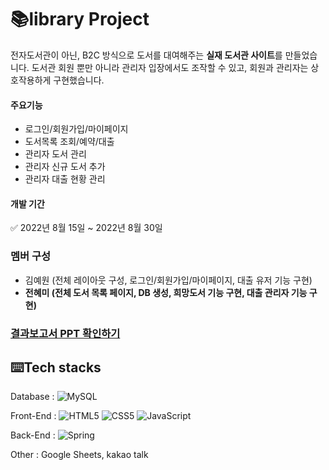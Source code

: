 # 📚library Project
전자도서관이 아닌, B2C 방식으로 도서를 대여해주는 **실재 도서관 사이트**를 만들었습니다.
도서관 회원 뿐만 아니라 관리자 입장에서도 조작할 수 있고, 회원과 관리자는 상호작용하게 구현했습니다.

#### 주요기능
- 로그인/회원가입/마이페이지
- 도서목록 조회/예약/대출
- 관리자 도서 관리
- 관리자 신규 도서 추가
- 관리자 대출 현황 관리

#### 개발 기간
✅ 2022년  8월 15일 ~ 2022년 8월 30일

### 멤버 구성
- 김예원 (전체 레이아웃 구성, 로그인/회원가입/마이페이지, 대출 유저 기능 구현)
- **전혜미 (전체 도서 목록 페이지, DB 생성, 희망도서 기능 구현, 대출 관리자 기능 구현)**

### [결과보고서 PPT 확인하기](https://github.com/Hyemie/libraryProject/issues/1#issue-1503010665)

## ⌨️Tech stacks
Database :  ![MySQL](https://img.shields.io/badge/mysql-%2300f.svg?style=for-the-badge&logo=mysql&logoColor=white)

Front-End : ![HTML5](https://img.shields.io/badge/html5-E34F26?style=for-the-badge&logo=html5&logoColor=white) ![CSS5](https://img.shields.io/badge/css-1572B6?style=for-the-badge&logo=css3&logoColor=white) ![JavaScript](https://img.shields.io/badge/javascript-F7DF1E?style=for-the-badge&logo=javascript&logoColor=black)

Back-End :  ![Spring](https://img.shields.io/badge/spring-%236DB33F.svg?style=for-the-badge&logo=spring&logoColor=white)

Other : Google Sheets, kakao talk
